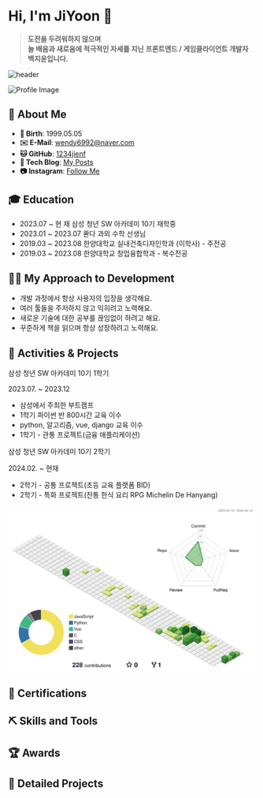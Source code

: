 <!-- ![header](https://capsule-render.vercel.app/api?type=waving&color=0:00bfcd,100:108b94&height=120&animation=fadeIn&section=footer&text=🌟🌠☄️🌃&fontAlign=70) -->

<!-- ![3d](./profile-3d-contrib/profile-green-animate.svg) -->
# Hi, I'm JiYoon 👋

> **도전을 두려워하지 않으며**  
> **늘 배움과 새로움에 적극적인 자세를 지닌**
> **프론트엔드 / 게임클라이언트 개발자 백지윤입니다.**

![header](https://capsule-render.vercel.app/api?type=waving&color=0:00bfcd,100:108b94&height=120&animation=fadeIn&section=footer&text=🌟🌠☄️🌃&fontAlign=70)

![Profile Image](photo.jpeg)

## 📖 About Me

- **🎂 Birth**: 1999.05.05
- **✉️ E-Mail**: wendy6992@naver.com
- **🐱 GitHub**: [1234jienf](https://github.com/1234jienf)
- **💾 Tech Blog**: [My Posts](https://velog.io/@jyoon6992/posts)
- **📷 Instagram**: [Follow Me](https://www.instagram.com/bjy_devportfolio)

## 🎓 Education

- 2023.07 ~ 현     재     삼성 청년 SW 아카데미 10기 재학중
- 2023.01 ~ 2023.07     콴다 과외 수학 선생님
- 2019.03 ~ 2023.08     한양대학교 실내건축디자인학과 (이학사) - 주전공
- 2019.03 ~ 2023.08     한양대학교 창업융합학과 - 복수전공

## 🙋‍♂️ My Approach to Development

- 개발 과정에서 항상 사용자의 입장을 생각해요.
- 여러 툴들을 주저하지 않고 익히려고 노력해요.
- 새로운 기술에 대한 공부를 끊임없이 하려고 해요.
- 꾸준하게 책을 읽으며 항상 성장하려고 노력해요.

## 🎒 Activities & Projects


삼성 청년 SW 아카데미 10기 1학기

2023.07. ~ 2023.12

- 삼성에서 주최한 부트캠프
- 1학기 파이썬 반 800시간 교육 이수
- python, 알고리즘, vue, django 교육 이수
- 1학기 - 관통 프로젝트(금융 애플리케이션)

삼성 청년 SW 아카데미 10기 2학기

2024.02. ~ 현재

- 2학기 - 공통 프로젝트(초등 교육 플랫폼 BID)
- 2학기 - 특화 프로젝트(전통 한식 요리 RPG Michelin De Hanyang)

![3D Contributions](./profile-3d-contrib/profile-green-animate.svg)

## 📜 Certifications

<!-- - **OPIc**: Intermediate High
- **TOEIC**: Scored 860 -->

## ⛏️ Skills and Tools


## 🏆 Awards


## 📝 Detailed Projects



